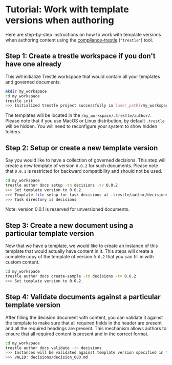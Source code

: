 # Tutorial: Work with template versions when authoring

Here are step-by-step instructions on how to work with template versions when
authoring content using the [compliance-trestle](https://ibm.github.io/compliance-trestle/) (`"trestle"`) tool.

## Step 1: Create a trestle workspace if you don't have one already

This will initialize Trestle workspace that would contain all your templates and governed documents.

```bash
mkdir my_workspace
cd my_workspace
trestle init
>>> Initialized trestle project successfully in [user_path]/my_workspace
```

The templates will be located in the `/my_workspace/.trestle/author/`. Please note that if you use MacOS or Linux distribution, by default `.trestle` will be hidden. You will need to reconfigure your system to show hidden folders.

## Step 2: Setup or create a new template version

Say you would like to have a collection of governed decisions. This step will create a new template of version `0.0.2` for such documents.
Please note that `0.0.1` is restricted for backward compatibility and should not be used.

```bash
cd my_workspace 
trestle author docs setup -tn decisions -tv 0.0.2
>>> Set template version to 0.0.2.
>>> Template file setup for task decisions at .trestle/author/decisions/0.0.2/template.md
>>> Task directory is decisions
```

Note: version 0.0.1 is reserved for unversioned documents.

## Step 3: Create a new document using a particular template version

Now that we have a template, we would like to create an instance of this template that would actually have content in it.
This steps will create a complete copy of the template of version `0.0.2` that you can fill in with custom content.

```bash
cd my_workspace 
trestle author docs create-sample -tn decisions -tv 0.0.2
>>> Set template version to 0.0.2.
```

## Step 4: Validate documents against a particular template version

After filling the decision document with content, you can validate it against the template to make sure that all required fields in the header are present and all the required headings are present.
This mechanism allows authors to ensure that all required content is present and in the correct format.

```bash
cd my_workspace 
trestle author docs validate -tn decisions
>>> Instances will be validated against template version specified in their headers.
>>> VALID: decisions/decision_000.md
```
